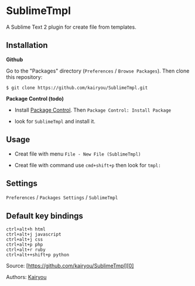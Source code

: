 SublimeTmpl
===========

A Sublime Text 2 plugin for create file from templates.

Installation
------------

**Github**

Go to the "Packages" directory (`Preferences` / `Browse Packages`). Then clone this repository:

    $ git clone https://github.com/kairyou/SublimeTmpl.git

**Package Control (todo)**

- Install [Package Control][1]. Then `Package Control: Install Package`

- look for `SublimeTmpl` and install it.

Usage
-----

- Creat file with menu
   `File - New File (SublimeTmpl)`

- Creat file with command
   use `cmd+shift+p` then look for `tmpl:`

Settings
--------

`Preferences` / `Packages Settings` / `SublimeTmpl`

Default key bindings
--------------------

    ctrl+alt+h html
    ctrl+alt+j javascript
    ctrl+alt+j css
    ctrl+alt+p php
    ctrl+alt+r ruby
    ctrl+alt++shift+p python


Source: [https://github.com/kairyou/SublimeTmpl][0]

Authors: [Kairyou][3]

 [0]: https://github.com/kairyou/SublimeTmpl
 [1]: http://wbond.net/sublime_packages/package_control
 [3]: http://www.fantxi.com/blog/
